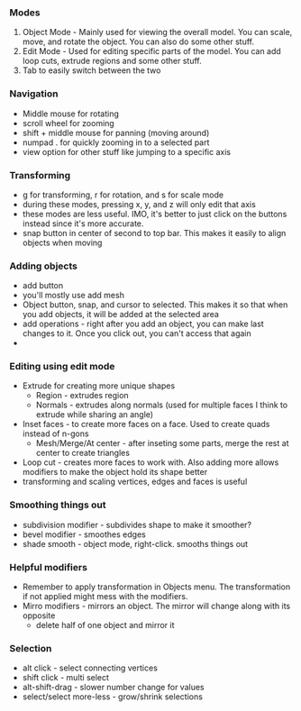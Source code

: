### Modes
1. Object Mode - Mainly used for viewing the overall model. You can scale, move, and rotate the object. You can also do some other stuff. 
2. Edit Mode - Used for editing specific parts of the model. You can add loop cuts, extrude regions and some other stuff.
3. Tab to easily switch between the two

### Navigation
- Middle mouse for rotating
- scroll wheel for zooming
- shift + middle mouse for panning (moving around)
- numpad . for quickly zooming in to a selected part
- view option for other stuff like jumping to a specific axis

### Transforming
- g for transforming, r for rotation, and s for scale mode
- during these modes, pressing x, y, and z will only edit that axis
- these modes are less useful. IMO, it's better to just click on the buttons instead since it's more accurate.
- snap button in center of second to top bar. This makes it easily to align objects when moving

### Adding objects
- add button
- you'll mostly use add mesh
- Object button, snap, and cursor to selected. This makes it so that when you add objects, it will be added at the selected area
- add operations - right after you add an object, you can make last changes to it. Once you click out, you can't access that again
- 

### Editing using edit mode
- Extrude for creating more unique shapes
  - Region - extrudes region
  - Normals - extrudes along normals (used for multiple faces I think to extrude while sharing an angle)
- Inset faces - to create more faces on a face. Used to create quads instead of n-gons
  - Mesh/Merge/At center - after inseting some parts, merge the rest at center to create triangles
- Loop cut - creates more faces to work with. Also adding more allows modifiers to make the object hold its shape better
- transforming and scaling vertices, edges and faces is useful 

### Smoothing things out
- subdivision modifier - subdivides shape to make it smoother?
- bevel modifier - smoothes edges
- shade smooth - object mode, right-click. smooths things out

### Helpful modifiers
- Remember to apply transformation in Objects menu. The transformation if not applied might mess with the modifiers.
- Mirro modifiers - mirrors an object. The mirror will change along with its opposite
  - delete half of one object and mirror it

### Selection
- alt click - select connecting vertices
- shift click - multi select
- alt-shift-drag - slower number change for values
- select/select more-less - grow/shrink selections
